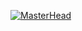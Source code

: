 [![MasterHead](https://cdn.discordapp.com/attachments/1157673472894435439/1248628287173951580/1Untitled.png?ex=66645b36&is=666309b6&hm=f3fd46e2a3f583dbbd60d2cb11555900fd3175673ad0cc939101ebc445bc4bb7&)](https://rishavchanda.io)
